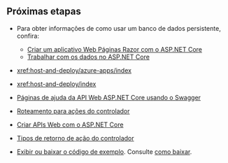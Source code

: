 ## <a name="next-steps"></a>Próximas etapas

* Para obter informações de como usar um banco de dados persistente, confira:

  * [Criar um aplicativo Web Páginas Razor com o ASP.NET Core](xref:tutorials/index)
  * [Trabalhar com os dados no ASP.NET Core](xref:data/index)

* <xref:host-and-deploy/azure-apps/index>
* <xref:host-and-deploy/index>
* [Páginas de ajuda da API Web ASP.NET Core usando o Swagger](xref:tutorials/web-api-help-pages-using-swagger)
* [Roteamento para ações do controlador](xref:mvc/controllers/routing)
* [Criar APIs Web com o ASP.NET Core](xref:web-api/index)
* [Tipos de retorno de ação do controlador](xref:web-api/action-return-types)
* [Exibir ou baixar o código de exemplo](https://github.com/aspnet/Docs/tree/master/aspnetcore/tutorials/first-web-api/samples). Consulte [como baixar](xref:tutorials/index#how-to-download-a-sample).

